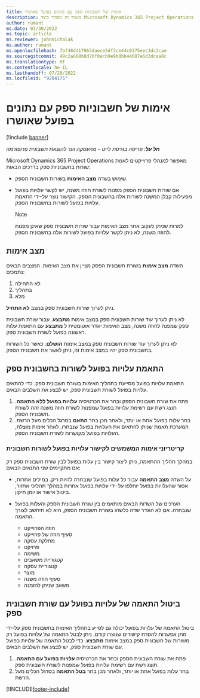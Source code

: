 ```yaml
---
title: אימות של חשבוניות ספק עם נתונים בפועל שאושרו
description: מאמר זה מסביר כיצד Microsoft Dynamics 365 Project Operations מאפשר למנהלי פרוייקטים לאמת חשבוניות ספק עם הנתונים בפועל שאושרו כאשר קבלנים ביצעו עבודה ותיעדו את הזמן, ואת ההוצאות והחומרים שבהם השתמשו חברי צוות הפרוייקט.
author: rumant
ms.date: 03/30/2022
ms.topic: article
ms.reviewer: johnmichalak
ms.author: rumant
ms.openlocfilehash: 7bf48dd17063daece5df3ce44c0375eec3dc3cae
ms.sourcegitcommit: 49c2a668b8d7bf0acb9e9b0bb44687e6d3dcaa8c
ms.translationtype: HT
ms.contentlocale: he-IL
ms.lasthandoff: 07/28/2022
ms.locfileid: "9204175"
---
```

# <a name="verification-of-vendor-invoices-with-approved-actuals"></a>אימות של חשבוניות ספק עם נתונים בפועל שאושרו

[!include [banner](../../includes/dataverse-preview.md)]

_**חל על**: פריסה בגרסת לייט – מהעסקה ועד להוצאת חשבונית פרופורמה_

Microsoft Dynamics 365 Project Operations מאפשר למנהלי פרוייקטים לאמת שורות בחשבוניות ספק בדרכים הבאות:

- שימוש בשדה **מצב האימות** בשורות חשבונית הספק.
- אם שורות חשבונית הספק מפנות לשורת חוזה משנה, יש לקשר עלויות בפועל מפעילות קבלן המשנה לשורות אלה בחשבונית הספק. הקישור נוצר על-ידי התאמת עלויות בפועל לשורות בחשבונית הספק.

    > [!NOTE]
    > למרות שניתן לעקוב אחר מצב האימות עבור שורות חשבונית ספק שאינן מפנות לחוזה משנה, לא ניתן לקשר עלויות בפועל לשורות אלה בחשבונית הספק.

## <a name="verification-status"></a>מצב אימות

השדה **מצב אימות** בשורת חשבונית הפסק מציין את מצב האימות. המצבים הבאים נתמכים:

1. לא התחילה
2. בתהליך
3. מלא

ניתן לערוך שורות חשבונית ספק במצב **לא התחיל**.

לא ניתן לערוך עוד שורות חשבונית ספק במצב אימות **מתבצע**. עבור שורת חשבונית ספק שמפנה לחוזה משנה, מצב האימות יוגדר אוטומטית ל **מתבצע** עם התאמת עלות ראשונה בפועל לשורת חשבונית ספק.

לא ניתן לערוך עוד שורות חשבונית ספק במצב אימות **הושלם**. כאשר כל השורות בחשבונית ספק יהיו במצב אימות זה, ניתן לאשר את חשבונית הספק.

## <a name="match-cost-actuals-to-vendor-invoice-lines"></a>התאמת עלויות בפועל לשורות בחשבונית ספק

התאמת עלויות בפועל מסייעת בתהליך האימות בשורת חשבונית ספק. כדי להתאים עלויות בפועל לשורת חשבונית ספק, יש לבצע את השלבים הבאים.

1. פתח את שורת חשבונית הספק ובחר את הכרטיסיה **עלויות בפועל ללא התאמה**. תוצג רשת עם רשימת עלויות בפועל שמפנות לשורת חוזה משנה זהה לשורת חשבונית הספק.
2. בחר עלות בפועל אחת או יותר, ולאחר מכן בחר **התאם** בסרגל הכלים מעל הרשת. המערכת תאמת שניתן להתאים את העלויות בפועל שנבחרו. לאחר אימות מוצלח, העלויות בפועל מקושרות לשורת חשבונית הספק.

### <a name="validation-criteria-that-are-used-to-link-cost-actuals-to-vendor-invoice-lines"></a>קריטריוני אימות המשמשים לקישור עלויות בפועל לשורות חשבונית

במהלך תהליך ההתאמה, ניתן ליצור קישור בין עלות בפועל לבין שורת חשבונית ספק רק אם מתקיימים שני התנאים הבאים:

- על השדה **מצב התאמה** עבור כל עלות בפועל שנבחרה להיות ריק. במילים אחרות, אסור שהעלויות בפועל יוחלפו על-ידי עלויות בפועל אחרות במהלך תהליכי אחזור, ביטול אישור או יומן תיקון.
- הערכים של השדות הבאים מותאמים בין שורת חשבונית הספק והעלות בפועל שנבחרה. אם לא הוגדר שדה כלשהו בשורת חשבונית הספק, היא לא תיחשב לצורך התאמה.

    - חוזה הפרוייקט
    - סעיף חוזה של פרוייקט
    - מחלקת עסקה
    - פרויקט
    - משימה
    - קטגוריית משאבים
    - קטגוריית עסקה
    - מוצר
    - סעיף חוזה משנה
    - משאב שניתן להזמנה

## <a name="unmatch-cost-actuals-from-a-vendor-invoice-line"></a>ביטול התאמה של עלויות בפועל עם שורת חשבונית ספק

ביטול התאמה של עלויות בפועל יכולה גם לסייע בתהליך האימות בחשבונית ספק על-ידי מתן אפשרות להסרת קישורים שנוצרו קודם. ניתן לבטל התאמה של עלויות בפועל רק משורות של חשבונית ספק במצב אימות **מתבצע**. כדי לבטל התאמה של עלויות בפועל עם שורת חשבונית ספק, יש לבצע את השלבים הבאים.

1. פתח את שורת חשבונית הספק ובחר את הכרטיסיה **עלויות בפועל עם התאמה**. תוצג רשת עם רשימת עלויות בפועל שמפנות לשורת חשבונית ספק.
2. בחר עלות בפועל אחת או יותר, ולאחר מכן בחר **בטל התאמה** בסרגל הכלים מעל הרשת.

[!INCLUDE[footer-include](../../includes/footer-banner.md)]
